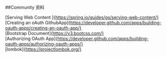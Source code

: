 ##Community  资料  

[Serving Web Content ]{https://spring.io/guides/gs/serving-web-content/}  
[Creating an oAuth GithubApp]{https://developer.github.com/apps/building-oauth-apps/creating-an-oauth-app/}  
[Bootstrap Document]{https://v3.bootcss.com/}  
[Authorizing OAuth App]{https://developer.github.com/apps/building-oauth-apps/authorizing-oauth-apps/}  
[lombok]{https://projectlombok.org/}